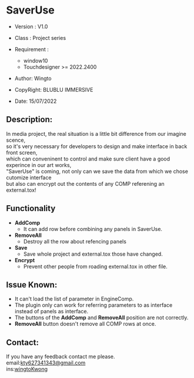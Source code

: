 # SaverUse 

- Version     : V1.0
- Class       : Project series
- Requirement :
  - window10
  - Touchdesigner >= 2022.2400

- Author:
  Wingto

- CopyRight:
  BLUBLU IMMERSIVE

- Date:
  15/07/2022


## Description:
In media project, the real situation is a little bit difference from our imagine scence,
<br>so it's very necessary for developers to design and make interface in back front screen,
<br>which can conveninent to control and make sure client have a good experince in our art works,
<br>"SaverUse" is coming, not only can we save the data from which we chose cutomize interface 
<br>but also can encrypt out the contents of any COMP referening an external.tox!

## Functionality
- **AddComp**
  - It can add row before combining any panels in SaverUse. 
- **RemoveAll**
  - Destroy all the row about refencing panels
- **Save**
  - Save whole project and external.tox those have changed.
- **Encrypt**
  - Prevent other people from roading external.tox in other file.

## Issue Known:
- It can't load the list of parameter in EngineComp.
- The plugin only can work for referring parameters to as interface instead of panels as interface.
- The buttons of the **AddComp** and **RemoveAll** position are not correctly.
- **RemoveAll** button doesn't remove all COMP rows at once.

## Contact:

If you have any feedback contact me please.
<br>email:kty627341343@gmail.com
<br>ins:[wingtoKwong](https://www.instagram.com/wingtokwong/)
